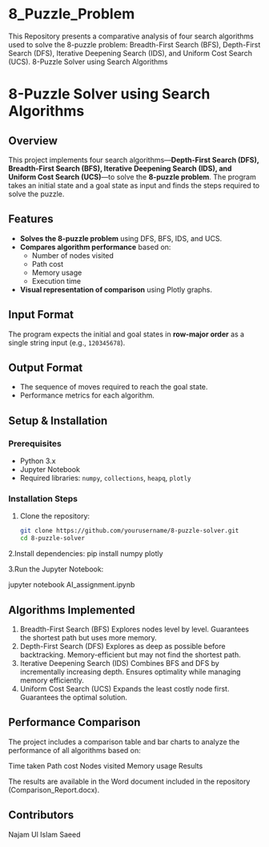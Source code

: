 # 8_Puzzle_Problem
This Repository presents a comparative analysis of four search algorithms used to solve the 8-puzzle problem: Breadth-First Search (BFS), Depth-First Search (DFS), Iterative Deepening Search (IDS), and Uniform Cost Search (UCS). 
8-Puzzle Solver using Search Algorithms
# 8-Puzzle Solver using Search Algorithms  

## Overview  
This project implements four search algorithms—**Depth-First Search (DFS), Breadth-First Search (BFS), Iterative Deepening Search (IDS), and Uniform Cost Search (UCS)**—to solve the **8-puzzle problem**. The program takes an initial state and a goal state as input and finds the steps required to solve the puzzle.  

## Features  
- **Solves the 8-puzzle problem** using DFS, BFS, IDS, and UCS.  
- **Compares algorithm performance** based on:
  - Number of nodes visited  
  - Path cost  
  - Memory usage  
  - Execution time  
- **Visual representation of comparison** using Plotly graphs.  

## Input Format  
The program expects the initial and goal states in **row-major order** as a single string input (e.g., `120345678`).  

## Output Format  
- The sequence of moves required to reach the goal state.  
- Performance metrics for each algorithm.  

## Setup & Installation  
### Prerequisites  
- Python 3.x  
- Jupyter Notebook  
- Required libraries: `numpy`, `collections`, `heapq`, `plotly`  

### Installation Steps  
1. Clone the repository:  
   ```bash
   git clone https://github.com/yourusername/8-puzzle-solver.git
   cd 8-puzzle-solver

2.Install dependencies:
 pip install numpy plotly

3.Run the Jupyter Notebook:

 jupyter notebook AI_assignment.ipynb

## Algorithms Implemented
1. Breadth-First Search (BFS)
Explores nodes level by level.
Guarantees the shortest path but uses more memory.
2. Depth-First Search (DFS)
Explores as deep as possible before backtracking.
Memory-efficient but may not find the shortest path.
3. Iterative Deepening Search (IDS)
Combines BFS and DFS by incrementally increasing depth.
Ensures optimality while managing memory efficiently.
4. Uniform Cost Search (UCS)
Expands the least costly node first.
Guarantees the optimal solution.

## Performance Comparison
The project includes a comparison table and bar charts to analyze the performance of all algorithms based on:

Time taken
Path cost
Nodes visited
Memory usage
Results

The results are available in the Word document included in the repository (Comparison_Report.docx).

## Contributors
Najam Ul Islam Saeed